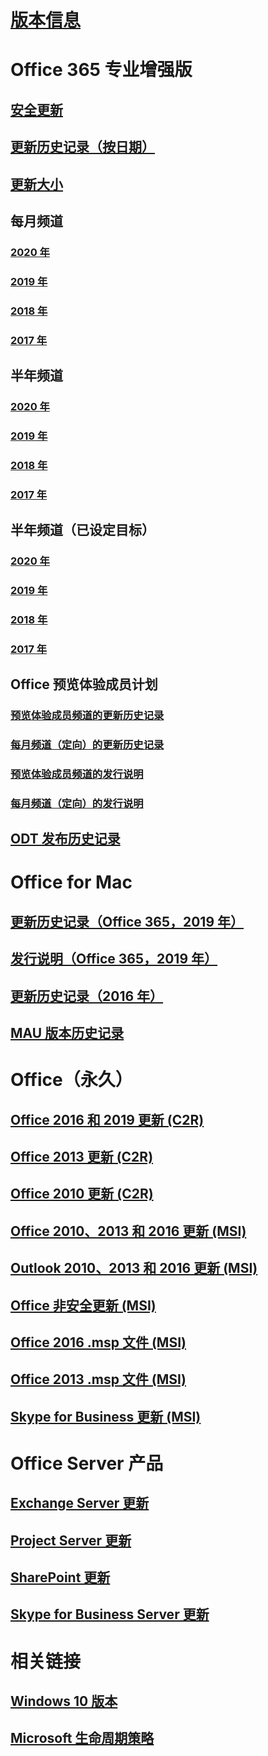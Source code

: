 # [版本信息](release-notes-office365-proplus.md)
# Office 365 专业增强版
## [安全更新](office365-proplus-security-updates.md)
## [更新历史记录（按日期）](update-history-office365-proplus-by-date.md)
## [更新大小](download-sizes-office365-proplus-updates.md)

## 每月频道
### [2020 年](monthly-channel-2020.md)
### [2019 年](monthly-channel-2019.md)
### [2018 年](monthly-channel-2018.md)
### [2017 年](monthly-channel-2017.md)

## 半年频道
### [2020 年](semi-annual-channel-2020.md)
### [2019 年](semi-annual-channel-2019.md)
### [2018 年](semi-annual-channel-2018.md)
### [2017 年](semi-annual-channel-2017.md)

## 半年频道（已设定目标）
### [2020 年](semi-annual-channel-targeted-2020.md)
### [2019 年](semi-annual-channel-targeted-2019.md)
### [2018 年](semi-annual-channel-targeted-2018.md)
### [2017 年](semi-annual-channel-targeted-2017.md)

## Office 预览体验成员计划  
### [预览体验成员频道的更新历史记录](update-history-office-insider.md)
### [每月频道（定向）的更新历史记录](update-history-monthly-channel-targeted.md)
### [预览体验成员频道的发行说明](release-notes-office-insider.md)
### [每月频道（定向）的发行说明](release-notes-monthly-channel-targeted.md)

## [ODT 发布历史记录](ODT-release-history.md)

# Office for Mac
## [更新历史记录（Office 365，2019 年）](update-history-office-for-mac.md)
## [发行说明（Office 365，2019 年）](release-notes-office-for-mac.md)
## [更新历史记录（2016 年）](release-notes-office-2016-mac.md)
## [MAU 版本历史记录](release-history-microsoft-autoupdate.md)

# Office（永久）
## [Office 2016 和 2019 更新 (C2R)](update-history-office-2019.md)
## [Office 2013 更新 (C2R)](update-history-office-2013.md)
## [Office 2010 更新 (C2R)](update-history-office-2010-click-to-run.md)
## [Office 2010、2013 和 2016 更新 (MSI)](office-updates-msi.md)
## [Outlook 2010、2013 和 2016 更新 (MSI)](outlook-updates-msi.md)
## [Office 非安全更新 (MSI)](office-MSI-non-security-updates.md)
## [Office 2016 .msp 文件 (MSI)](msp-files-office-2016.md)
## [Office 2013 .msp 文件 (MSI)](msp-files-office-2013.md)
## [Skype for Business 更新 (MSI)](https://docs.microsoft.com/SkypeForBusiness/sfb-client-updates)

# Office Server 产品
## [Exchange Server 更新](https://docs.microsoft.com/Exchange/new-features/build-numbers-and-release-dates)
## [Project Server 更新](project-server-updates.md)
## [SharePoint 更新](sharepoint-updates.md)
## [Skype for Business Server 更新](https://docs.microsoft.com/SkypeForBusiness/sfb-server-updates)

# 相关链接
## [Windows 10 版本](https://www.microsoft.com/itpro/windows-10/release-information)
## [Microsoft 生命周期策略](https://support.microsoft.com/lifecycle)
